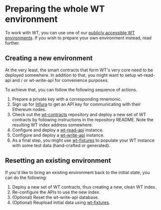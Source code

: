 # Preparing the whole WT environment

To work with WT, you can use one of our [publicly accessible WT
environments](../developer-resources.md##publicly-available-wt-deployments).
If you wish to prepare your own environment instead, read
further.

## Creating a new environment

At the very least, the smart contracts that form WT's very core
need to be deployed somewhere. In addition to that, you might
want to setup wt-read-api and / or wt-write-api for convenience
purposes.

To achieve that, you can follow the following sequence of
actions.

1. Prepare a private key with a corresponding mnemonic.
2. Sign up for [Infura](https://infura.io/) to get an API key for communicating with
   their Ethereum nodes.
3. Check out the [wt-contracts](https://github.com/windingtree/wt-contracts) repository
   and deploy a new set of WT contracts by following instructions in the repository
   README. Note the resulting WT index address somewhere.
4. Configure and deploy a [wt-read-api](https://github.com/windingtree/wt-read-api) instance.
5. Configure and deploy a [wt-write-api](https://github.com/windingtree/wt-write-api) instance. 
6. As a final step, you might use [wt-fixtures](https://github.com/windingtree/wt-fixtures) to
   populate your WT instance with some test data (hand-crafted or generated).

## Resetting an existing environment

If you'd like to bring an existing environment back to the
initial state, you can do the following:

1. Deploy a new set of WT contracts, thus creating a new, clean
   WT index.
2. Re-configure the APIs to use the new index.
3. (Optional) Reset the wt-write-api database.
4. (Optional) Reupload initial data using [wt-fixtures](https://github.com/windingtree/wt-fixtures).
